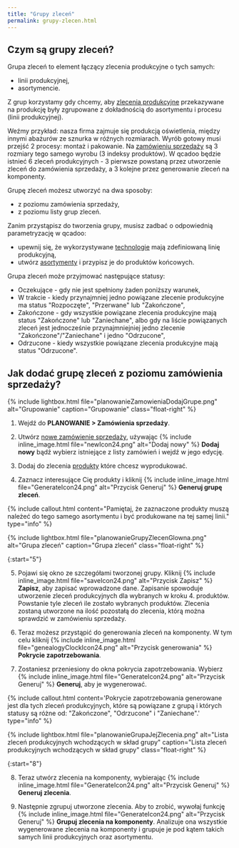```yaml
---
title: "Grupy zleceń"
permalink: grupy-zlecen.html 
---
```


## Czym są grupy zleceń?

Grupa zleceń to element łączący zlecenia produkcyjne o tych samych:

- linii produkcyjnej,
- asortymencie.

Z grup korzystamy gdy chcemy, aby [zlecenia produkcyjne](/zlecenia-produkcyjne) przekazywane na produkcję były zgrupowane z dokładnością do asortymentu i procesu (linii produkcyjnej).

Weźmy przykład: nasza firma zajmuje się produkcją oświetlenia, między innymi abażurów ze sznurka w róźnych rozmiarach. Wyrób gotowy musi przejść 2 procesy: montaż i pakowanie. Na [zamówieniu sprzedaży](/zlecenia-nadrzedne) są 3 rozmiary tego samego wyrobu (3 indeksy produktów). W qcadoo będzie istnieć 6 zleceń produkcyjnych - 3 pierwsze powstaną przez utworzenie zleceń do zamówienia sprzedaży, a 3 kolejne przez generowanie zleceń na komponenty.

Grupę zleceń możesz utworzyć na dwa sposoby:

- z poziomu zamówienia sprzedaży,
- z poziomu listy grup zleceń.

Zanim przystąpisz do tworzenia grupy, musisz zadbać o odpowiednią parametryzację w qcadoo:

- upewnij się, że wykorzystywane [technologie](/technologie-szczegoly) mają zdefiniowaną linię produkcyjną,
- utwórz [asortymenty](/asortymenty) i przypisz je do produktów końcowych.

Grupa zleceń może przyjmować następujące statusy:

- Oczekujące - gdy nie jest spełniony żaden poniższy warunek,
- W trakcie - kiedy przynajmniej jedno powiązane zlecenie produkcyjne ma status "Rozpoczęte", "Przerwane" lub "Zakończone",
- Zakończone - gdy wszystkie powiązane zlecenia produkcyjne mają status "Zakończone" lub "Zaniechane", albo gdy na liście powiązanych zleceń jest jednocześnie przynajmniejniej jedno zlecenie "Zakończone"/"Zaniechane" i jedno "Odrzucone",
- Odrzucone - kiedy wszystkie powiązane zlecenia produkcyjne mają status "Odrzucone".

## Jak dodać grupę zleceń z poziomu zamówienia sprzedaży?

{% include lightbox.html file="planowanieZamowieniaDodajGrupe.png" alt="Grupowanie" caption="Grupowanie" class="float-right" %}

1. Wejdź do **PLANOWANIE > Zamówienia sprzedaży**.

2. Utwórz [nowe zamówienie sprzedaży](/zlecenia-nadrzedne), używając {% include inline_image.html file="newIcon24.png" alt="Dodaj nowy" %} **Dodaj nowy** bądź wybierz istniejące z listy zamówień i wejdź w jego edycję.

3. Dodaj do zlecenia [produkty](/produkty) które chcesz wyprodukować.

4. Zaznacz interesujące Cię produkty i kliknij {% include inline_image.html file="GenerateIcon24.png" alt="Przycisk Generuj" %} **Generuj grupę zleceń**.

{% include callout.html content="Pamiętaj, że zaznaczone produkty muszą należeć do tego samego asortymentu i być produkowane na tej samej linii." type="info" %}

{% include lightbox.html file="planowanieGrupyZlecenGlowna.png" alt="Grupa zleceń" caption="Grupa zleceń" class="float-right" %}

{:start="5"}

5. Pojawi się okno ze szczegółami tworzonej grupy. Kliknij {% include inline_image.html file="saveIcon24.png" alt="Przycisk Zapisz" %} **Zapisz**, aby zapisać wprowadzone dane. Zapisanie spowoduje utworzenie zleceń produkcyjnych dla wybranych w kroku 4. produktów. Powstanie tyle zleceń ile zostało wybranych produktów. Zlecenia zostaną utworzone na ilość pozostałą do zlecenia, którą można sprawdzić w zamówieniu sprzedaży.

6. Teraz możesz przystąpić do generowania zleceń na komponenty. W tym celu kliknij {% include inline_image.html file="genealogyClockIcon24.png" alt="Przycisk generowania" %} **Pokrycie zapotrzebowania**.

7. Zostaniesz przeniesiony do okna pokrycia zapotrzebowania. Wybierz {% include inline_image.html file="GenerateIcon24.png" alt="Przycisk Generuj" %} **Generuj**, aby je wygenerować.

{% include callout.html content='Pokrycie zapotrzebowania generowane jest dla tych zleceń produkcyjnych, które są powiązane z grupą i których statusy są różne od: "Zakończone", "Odrzucone" i "Zaniechane".' type="info" %}

{% include lightbox.html file="planowanieGrupaJejZlecenia.png" alt="Lista zleceń produkcyjnych wchodzących w skład grupy" caption="Lista zleceń produkcyjnych wchodzących w skład grupy" class="float-right" %}

{:start="8"}

8. Teraz utwórz zlecenia na komponenty, wybierając {% include inline_image.html file="GenerateIcon24.png" alt="Przycisk Generuj" %} **Generuj zlecenia**.

9. Następnie zgrupuj utworzone zlecenia. Aby to zrobić, wywołaj funkcję {% include inline_image.html file="GenerateIcon24.png" alt="Przycisk Generuj" %} **Grupuj zlecenia na komponenty**. Analizuje ona wszystkie wygenerowane zlecenia na komponenty i grupuje je pod kątem takich samych linii produkcyjnych oraz asortymentu.


